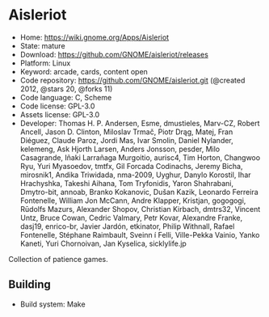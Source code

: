 # Aisleriot

- Home: https://wiki.gnome.org/Apps/Aisleriot
- State: mature
- Download: https://github.com/GNOME/aisleriot/releases
- Platform: Linux
- Keyword: arcade, cards, content open
- Code repository: https://github.com/GNOME/aisleriot.git (@created 2012, @stars 20, @forks 11)
- Code language: C, Scheme
- Code license: GPL-3.0
- Assets license: GPL-3.0
- Developer: Thomas H. P. Andersen, Esme, dmustieles, Marv-CZ, Robert Ancell, Jason D. Clinton, Miloslav Trmač, Piotr Drąg, Matej, Fran Diéguez, Claude Paroz, Jordi Mas, Ivar Smolin, Daniel Nylander, kelemeng, Ask Hjorth Larsen, Anders Jonsson, pesder, Milo Casagrande, Iñaki Larrañaga Murgoitio, aurisc4, Tim Horton, Changwoo Ryu, Yuri Myasoedov, tmtfx, Gil Forcada Codinachs, Jeremy Bicha, mirosnik1, Andika Triwidada, nma-2009, Uyghur, Danylo Korostil, Ihar Hrachyshka, Takeshi Aihana, Tom Tryfonidis, Yaron Shahrabani, Dmytro-bit, annoab, Branko Kokanovic, Dušan Kazik, Leonardo Ferreira Fontenelle, William Jon McCann, Andre Klapper, Kristjan, gogogogi, Rūdolfs Mazurs, Alexander Shopov, Christian Kirbach, dmtrs32, Vincent Untz, Bruce Cowan, Cedric Valmary, Petr Kovar, Alexandre Franke, dasj19, enrico-br, Javier Jardón, etkinator, Philip Withnall, Rafael Fontenelle, Stéphane Raimbault, Sveinn í Felli, Ville-Pekka Vainio, Yanko Kaneti, Yuri Chornoivan, Jan Kyselica, sicklylife.jp

Collection of patience games.

## Building

- Build system: Make
